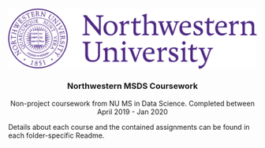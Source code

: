 <!-- HEADER -->
![nu logo](./.assets/nu-logo.png)
<br />
<p align="center">
  <h3 align="center">Northwestern MSDS Coursework</h3>
  <p align="center">
     Non-project coursework from NU MS in Data Science. Completed between April 2019 - Jan 2020
</p>

Details about each course and the contained assignments can be found in each folder-specific Readme.
